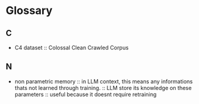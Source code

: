 # Glossary

## C
- C4 dataset
    :: Colossal Clean Crawled Corpus


## N
- non parametric memory
  :: in LLM context, this means any informations thats not learned through training.
  :: LLM store its knowledge on these parameters
  :: useful because it doesnt require retraining
  
